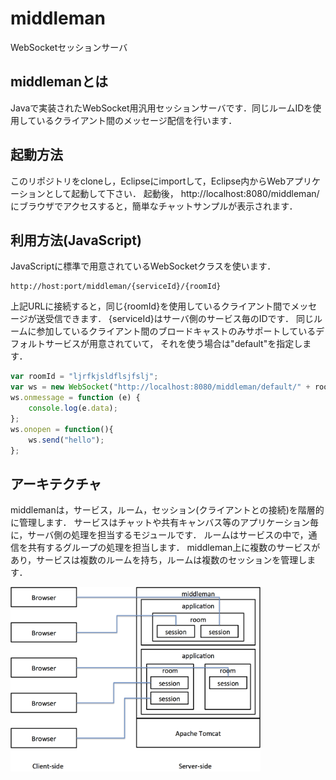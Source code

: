 # middleman
WebSocketセッションサーバ

## middlemanとは

Javaで実装されたWebSocket用汎用セッションサーバです．同じルームIDを使用しているクライアント間のメッセージ配信を行います．

## 起動方法

このリポジトリをcloneし，Eclipseにimportして，Eclipse内からWebアプリケーションとして起動して下さい．
起動後， http://localhost:8080/middleman/ にブラウザでアクセスすると，簡単なチャットサンプルが表示されます．

## 利用方法(JavaScript)

JavaScriptに標準で用意されているWebSocketクラスを使います．
```
http://host:port/middleman/{serviceId}/{roomId}
```

上記URLに接続すると，同じ{roomId}を使用しているクライアント間でメッセージが送受信できます．
{serviceId}はサーバ側のサービス毎のIDです．
同じルームに参加しているクライアント間のブロードキャストのみサポートしているデフォルトサービスが用意されていて，
それを使う場合は"default"を指定します．

```JavaScript
var roomId = "ljrfkjsldflsjfslj";
var ws = new WebSocket("http://localhost:8080/middleman/default/" + roomId);
ws.onmessage = function (e) {
	console.log(e.data);
};
ws.onopen = function(){
	ws.send("hello");
};
```

## アーキテクチャ

middlemanは，サービス，ルーム，セッション(クライアントとの接続)を階層的に管理します．
サービスはチャットや共有キャンバス等のアプリケーション毎に，サーバ側の処理を担当するモジュールです．
ルームはサービスの中で，通信を共有するグループの処理を担当します．
middleman上に複数のサービスがあり，サービスは複数のルームを持ち，ルームは複数のセッションを管理します．

<img src="images/architecture.png" width="400">
